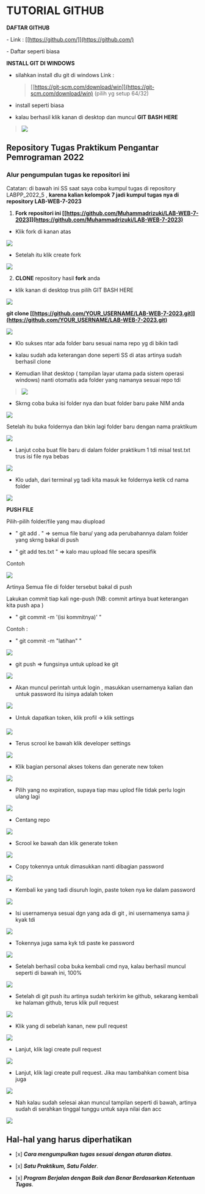 # TUTORIAL GITHUB

**DAFTAR GITHUB**

\- Link : [[https://github.com/]](https://github.com/)

\- Daftar seperti biasa

**INSTALL GIT DI WINDOWS**

-   silahkan install dlu git di windows Link :
    > [[https://git-scm.com/download/win]](https://git-scm.com/download/win)
    > (pilih yg setup 64/32)

-   install seperti biasa

-   kalau berhasil klik kanan di desktop dan muncul **GIT BASH HERE**

> ![](image/image11.png)

## Repository Tugas Praktikum Pengantar Pemrograman 2022

### Alur pengumpulan tugas ke repositori ini

Catatan: di bawah ini SS saat saya coba kumpul tugas di repository
LABPP_2022_5 , **karena kalian kelompok 7 jadi kumpul tugas nya di
repository LAB-WEB-7-2023**

1.  **Fork repositori ini [[https://github.com/Muhammadrizuki/LAB-WEB-7-2023]](https://github.com/Muhammadrizuki/LAB-WEB-7-2023)**

-   Klik fork di kanan atas

![](image/image3.png)

-   Setelah itu klik create fork

![](image/image10.png)

2.  **CLONE** repository hasil **fork** anda

-   klik kanan di desktop trus pilih GIT BASH HERE

![](image/image11.png)

**git clone [[https://github.com/YOUR_USERNAME/LAB-WEB-7-2023.git]](https://github.com/YOUR_USERNAME/LAB-WEB-7-2023.git)**

![](image/image6.png)

-   Klo sukses ntar ada folder baru sesuai nama repo yg di bikin tadi

-   kalau sudah ada keterangan done seperti SS di atas artinya sudah
    berhasil clone

-   Kemudian lihat desktop ( tampilan layar utama pada sistem operasi
    windows) nanti otomatis ada folder yang namanya sesuai repo tdi

> ![](image/image27.png)

-   Skrng coba buka isi folder nya dan buat folder baru pake NIM anda

![](image/image12.png)

Setelah itu buka foldernya dan bkin lagi folder baru dengan nama
praktikum

![](image/image2.png)

-   Lanjut coba buat file baru di dalam folder praktikum 1 tdi misal
    test.txt trus isi file nya bebas

![](image/image20.png)

-   Klo udah, dari terminal yg tadi kita masuk ke foldernya ketik cd
    nama folder

![](image/image14.png)

**PUSH FILE**

Pilih-pilih folder/file yang mau diupload

-   " git add . " =\> semua file baru/ yang ada perubahannya dalam
    folder yang skrng bakal di push

-   " git add tes.txt " =\> kalo mau upload file secara spesifik

Contoh

![](image/image17.png)

Artinya Semua file di folder tersebut bakal di push

Lakukan commit tiap kali nge-push (NB: commit artinya buat keterangan
kita push apa )

-   " git commit -m '(isi kommitnya)' "

Contoh :

-   " git commit -m "latihan" "

![](image/image16.png)

-   git push =\> fungsinya untuk upload ke git

![](image/image21.png)

-   Akan muncul perintah untuk login , masukkan usernamenya kalian dan
    untuk password itu isinya adalah token

![](image/image15.png)

-   Untuk dapatkan token, klik profil 🡪 klik settings

![](image/image19.png)

-   Terus scrool ke bawah klik developer settings

![](image/image26.png)

-   Klik bagian personal akses tokens dan generate new token

![](image/image29.png)

-   Pilih yang no expiration, supaya tiap mau uplod file tidak perlu
    login ulang lagi

![](image/image23.png)

-   Centang repo

![](image/image24.png)

-   Scrool ke bawah dan klik generate token

![](image/image25.png)

-   Copy tokennya untuk dimasukkan nanti dibagian password

![](image/image28.png)

-   Kembali ke yang tadi disuruh login, paste token nya ke dalam
    password

![](image/image18.png)

-   Isi usernamenya sesuai dgn yang ada di git , ini usernamenya sama ji
    kyak tdi

![](image/image13.png)

-   Tokennya juga sama kyk tdi paste ke password

![](image/image4.png)

-   Setelah berhasil coba buka kembali cmd nya, kalau berhasil muncul
    seperti di bawah ini, 100%

![](image/image1.png)

-   Setelah di git push itu artinya sudah terkirim ke github, sekarang
    kembali ke halaman github, terus klik pull request

![](image/image8.png)

-   Klik yang di sebelah kanan, new pull request

![](image/image5.png)

-   Lanjut, klik lagi create pull request

![](image/image9.png)

-   Lanjut, klik lagi create pull request. Jika mau tambahkan coment
    bisa juga

![](image/image7.png)

-   Nah kalau sudah selesai akan muncul tampilan seperti di bawah,
    artinya sudah di serahkan tinggal tunggu untuk saya nilai dan acc

![](image/image22.png)

## Hal-hal yang harus diperhatikan

- \[x\] _**Cara mengumpulkan tugas sesuai dengan aturan diatas**_.

- \[x\] _**Satu Praktikum, Satu Folder**_.

- \[x\] _**Program Berjalan dengan Baik dan Benar Berdasarkan
Ketentuan Tugas**_.
